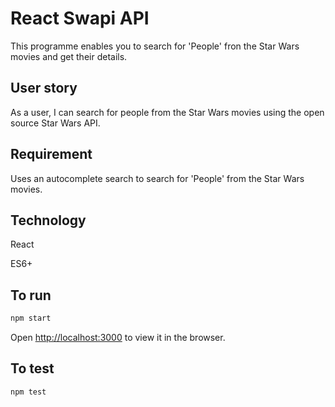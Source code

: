 
# React Swapi API

This programme enables you to search for 'People' fron the Star Wars movies and get their details.

## User story

As a user, I can search for people from the Star Wars movies using the open source Star Wars API.

## Requirement

Uses an autocomplete search to search for 'People' from the Star Wars movies.

## Technology

React

ES6+

## To run

```bash
npm start
```

Open [http://localhost:3000](http://localhost:3000) to view it in the browser.

## To test

```bash
npm test
```
